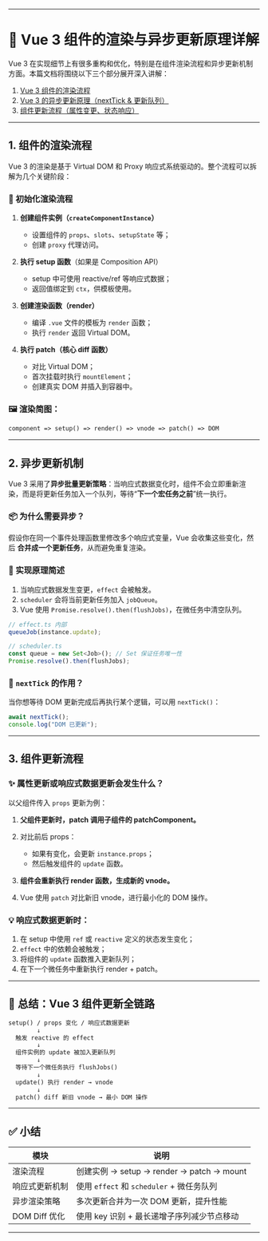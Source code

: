 
---

# 🌟 Vue 3 组件的渲染与异步更新原理详解

Vue 3 在实现细节上有很多重构和优化，特别是在组件渲染流程和异步更新机制方面。本篇文档将围绕以下三个部分展开深入讲解：

1. [Vue 3 组件的渲染流程](#1-组件的渲染流程)
2. [Vue 3 的异步更新原理（nextTick & 更新队列）](#2-异步更新机制)
3. [组件更新流程（属性变更、状态响应）](#3-组件更新流程)

---

## 1. 组件的渲染流程

Vue 3 的渲染是基于 Virtual DOM 和 Proxy 响应式系统驱动的。整个流程可以拆解为几个关键阶段：

### 🧱 初始化渲染流程

1. **创建组件实例（`createComponentInstance`）**  
   - 设置组件的 `props`、`slots`、`setupState` 等；
   - 创建 `proxy` 代理访问。

2. **执行 setup 函数**（如果是 Composition API）  
   - setup 中可使用 reactive/ref 等响应式数据；
   - 返回值绑定到 `ctx`，供模板使用。

3. **创建渲染函数（render）**  
   - 编译 `.vue` 文件的模板为 `render` 函数；
   - 执行 `render` 返回 Virtual DOM。

4. **执行 patch（核心 diff 函数）**  
   - 对比 Virtual DOM；
   - 首次挂载时执行 `mountElement`；
   - 创建真实 DOM 并插入到容器中。

### 🖼️ 渲染简图：

```txt
component => setup() => render() => vnode => patch() => DOM
```

---

## 2. 异步更新机制

Vue 3 采用了**异步批量更新策略**：当响应式数据变化时，组件不会立即重新渲染，而是将更新任务加入一个队列，等待“**下一个宏任务之前**”统一执行。

### 📦 为什么需要异步？

假设你在同一个事件处理函数里修改多个响应式变量，Vue 会收集这些变化，然后 **合并成一个更新任务**，从而避免重复渲染。

### 🧪 实现原理简述

1. 当响应式数据发生变更，`effect` 会被触发。
2. `scheduler` 会将当前更新任务加入 `jobQueue`。
3. Vue 使用 `Promise.resolve().then(flushJobs)`，在微任务中清空队列。

```ts
// effect.ts 内部
queueJob(instance.update);
```

```ts
// scheduler.ts
const queue = new Set<Job>(); // Set 保证任务唯一性
Promise.resolve().then(flushJobs);
```

### 🔂 `nextTick` 的作用？

当你想等待 DOM 更新完成后再执行某个逻辑，可以用 `nextTick()`：

```ts
await nextTick();
console.log("DOM 已更新");
```

---

## 3. 组件更新流程

### ✨ 属性更新或响应式数据更新会发生什么？

以父组件传入 `props` 更新为例：

1. **父组件更新时，patch 调用子组件的 patchComponent。**
2. 对比前后 props：
   - 如果有变化，会更新 `instance.props`；
   - 然后触发组件的 `update` 函数。

3. **组件会重新执行 render 函数，生成新的 vnode。**
4. Vue 使用 `patch` 对比新旧 vnode，进行最小化的 DOM 操作。

### 💡 响应式数据更新时：

1. 在 setup 中使用 `ref` 或 `reactive` 定义的状态发生变化；
2. `effect` 中的依赖会被触发；
3. 将组件的 `update` 函数推入更新队列；
4. 在下一个微任务中重新执行 render + patch。

---

## 🧠 总结：Vue 3 组件更新全链路

```txt
setup() / props 变化 / 响应式数据更新
        ↓
  触发 reactive 的 effect
        ↓
  组件实例的 update 被加入更新队列
        ↓
  等待下一个微任务执行 flushJobs()
        ↓
  update() 执行 render → vnode
        ↓
  patch() diff 新旧 vnode → 最小 DOM 操作
```

---

## ✅ 小结

| 模块            | 说明                                                   |
|-----------------|--------------------------------------------------------|
| 渲染流程        | 创建实例 → setup → render → patch → mount             |
| 响应式更新机制  | 使用 `effect` 和 `scheduler` + 微任务队列             |
| 异步渲染策略    | 多次更新合并为一次 DOM 更新，提升性能                 |
| DOM Diff 优化   | 使用 key 识别 + 最长递增子序列减少节点移动           |

---
